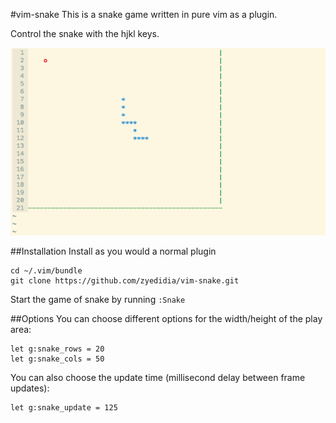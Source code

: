 #vim-snake
This is a snake game written in pure vim as a plugin.

Control the snake with the hjkl keys.

![SnakeImage](./SnakeImage.png)

##Installation
Install as you would a normal plugin

```
cd ~/.vim/bundle
git clone https://github.com/zyedidia/vim-snake.git
```

Start the game of snake by running `:Snake`

##Options
You can choose different options for the width/height of the play area:
```
let g:snake_rows = 20
let g:snake_cols = 50
```

You can also choose the update time (millisecond delay between frame updates):
```
let g:snake_update = 125
```
